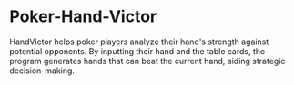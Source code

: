 # Poker-Hand-Victor
HandVictor helps poker players analyze their hand's strength against potential opponents. By inputting their hand and the table cards, the program generates hands that can beat the current hand, aiding strategic decision-making.
